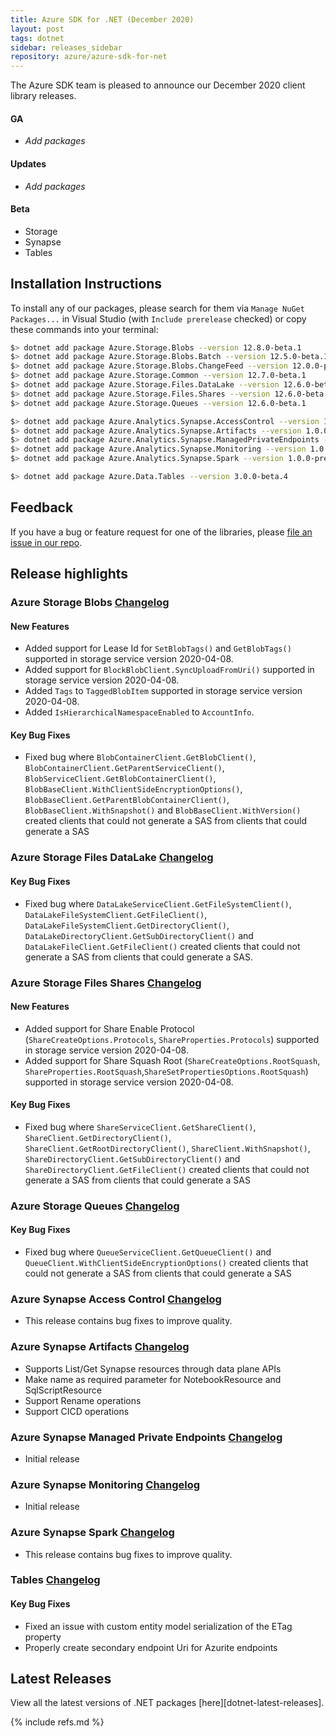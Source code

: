 ```yaml
---
title: Azure SDK for .NET (December 2020)
layout: post
tags: dotnet
sidebar: releases_sidebar
repository: azure/azure-sdk-for-net
---
```


The Azure SDK team is pleased to announce our December 2020 client library releases.

#### GA

- _Add packages_

#### Updates

- _Add packages_

#### Beta

- Storage
- Synapse
- Tables

## Installation Instructions

To install any of our packages, please search for them via `Manage NuGet Packages...` in Visual Studio (with `Include prerelease` checked) or copy these commands into your terminal:

```bash
$> dotnet add package Azure.Storage.Blobs --version 12.8.0-beta.1
$> dotnet add package Azure.Storage.Blobs.Batch --version 12.5.0-beta.1
$> dotnet add package Azure.Storage.Blobs.ChangeFeed --version 12.0.0-preview.7
$> dotnet add package Azure.Storage.Common --version 12.7.0-beta.1
$> dotnet add package Azure.Storage.Files.DataLake --version 12.6.0-beta.1
$> dotnet add package Azure.Storage.Files.Shares --version 12.6.0-beta.1
$> dotnet add package Azure.Storage.Queues --version 12.6.0-beta.1

$> dotnet add package Azure.Analytics.Synapse.AccessControl --version 1.0.0-preview.2
$> dotnet add package Azure.Analytics.Synapse.Artifacts --version 1.0.0-preview.4
$> dotnet add package Azure.Analytics.Synapse.ManagedPrivateEndpoints --version 1.0.0-beta.1
$> dotnet add package Azure.Analytics.Synapse.Monitoring --version 1.0.0-beta.1
$> dotnet add package Azure.Analytics.Synapse.Spark --version 1.0.0-preview.2

$> dotnet add package Azure.Data.Tables --version 3.0.0-beta.4
```

## Feedback

If you have a bug or feature request for one of the libraries, please [file an issue in our repo](https://github.com/Azure/azure-sdk-for-net/issues/new/choose).

## Release highlights

### Azure Storage Blobs [Changelog](https://github.com/Azure/azure-sdk-for-net/blob/master/sdk/storage/Azure.Storage.Blobs/CHANGELOG.md)

#### New Features
- Added support for Lease Id for `SetBlobTags()` and `GetBlobTags()` supported in storage service version 2020-04-08.
- Added support for `BlockBlobClient.SyncUploadFromUri()` supported in storage service version 2020-04-08.
- Added `Tags` to `TaggedBlobItem` supported in storage service version 2020-04-08.
- Added `IsHierarchicalNamespaceEnabled` to `AccountInfo`.

#### Key Bug Fixes
- Fixed bug where `BlobContainerClient.GetBlobClient()`, `BlobContainerClient.GetParentServiceClient()`, `BlobServiceClient.GetBlobContainerClient()`, `BlobBaseClient.WithClientSideEncryptionOptions()`, `BlobBaseClient.GetParentBlobContainerClient()`, `BlobBaseClient.WithSnapshot()` and `BlobBaseClient.WithVersion()` created clients that could not generate a SAS from clients that could generate a SAS

### Azure Storage Files DataLake [Changelog](https://github.com/Azure/azure-sdk-for-net/blob/master/sdk/storage/Azure.Storage.Files.DataLake/CHANGELOG.md)

#### Key Bug Fixes
- Fixed bug where `DataLakeServiceClient.GetFileSystemClient()`, `DataLakeFileSystemClient.GetFileClient()`, `DataLakeFileSystemClient.GetDirectoryClient()`,
`DataLakeDirectoryClient.GetSubDirectoryClient()` and `DataLakeFileClient.GetFileClient()` created clients that could not generate a SAS from clients that could generate a SAS.

### Azure Storage Files Shares [Changelog](https://github.com/Azure/azure-sdk-for-net/blob/master/sdk/storage/Azure.Storage.Files.Shares/CHANGELOG.md)

#### New Features
- Added support for Share Enable Protocol (`ShareCreateOptions.Protocols`, `ShareProperties.Protocols`) supported in storage service version 2020-04-08.
- Added support for Share Squash Root (`ShareCreateOptions.RootSquash`, `ShareProperties.RootSquash`,`ShareSetPropertiesOptions.RootSquash`) supported in storage service version 2020-04-08.

#### Key Bug Fixes
- Fixed bug where `ShareServiceClient.GetShareClient()`, `ShareClient.GetDirectoryClient()`, `ShareClient.GetRootDirectoryClient()`, `ShareClient.WithSnapshot()`, `ShareDirectoryClient.GetSubDirectoryClient()` and `ShareDirectoryClient.GetFileClient()` created clients that could not generate a SAS from clients that could generate a SAS

### Azure Storage Queues [Changelog](https://github.com/Azure/azure-sdk-for-net/blob/master/sdk/storage/Azure.Storage.Queues/CHANGELOG.md)

#### Key Bug Fixes
- Fixed bug where `QueueServiceClient.GetQueueClient()` and `QueueClient.WithClientSideEncryptionOptions()` created clients that could not generate a SAS from clients that could generate a SAS

### Azure Synapse Access Control [Changelog](https://github.com/Azure/azure-sdk-for-net/blob/master/sdk/synapse/Azure.Analytics.Synapse.AccessControl/CHANGELOG.md)

- This release contains bug fixes to improve quality.

### Azure Synapse Artifacts [Changelog](https://github.com/Azure/azure-sdk-for-net/blob/master/sdk/synapse/Azure.Analytics.Synapse.Artifacts/CHANGELOG.md)

- Supports List/Get Synapse resources through data plane APIs
- Make name as required parameter for NotebookResource and SqlScriptResource
- Support Rename operations
- Support CICD operations

### Azure Synapse Managed Private Endpoints [Changelog](https://github.com/Azure/azure-sdk-for-net/blob/master/sdk/synapse/Azure.Analytics.Synapse.ManagedPrivateEndpoints/CHANGELOG.md)

- Initial release

### Azure Synapse Monitoring [Changelog](htthttps://github.com/Azure/azure-sdk-for-net/blob/master/sdk/synapse/Azure.Analytics.Synapse.Monitoring/CHANGELOG.md)

- Initial release

### Azure Synapse Spark [Changelog](https://github.com/Azure/azure-sdk-for-net/blob/master/sdk/synapse/Azure.Analytics.Synapse.Spark/CHANGELOG.md)

- This release contains bug fixes to improve quality.


### Tables [Changelog](https://github.com/Azure/azure-sdk-for-net/blob/master/sdk/tables/Azure.Data.Tables/CHANGELOG.md)

#### Key Bug Fixes
- Fixed an issue with custom entity model serialization of the ETag property
- Properly create secondary endpoint Uri for Azurite endpoints

## Latest Releases
View all the latest versions of .NET packages [here][dotnet-latest-releases].

{% include refs.md %}
